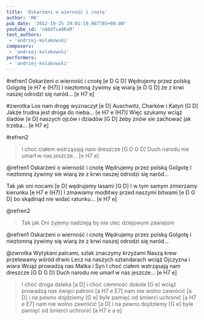 ```yaml
---
title: 'Oskarżeni o wierność i cnotę'
author: 'RK'
pub_date: '2012-10-25 19:01:19.987785+00:00'
youtube_id: 'nA8dTsaORaM'
text_authors:
 - 'andrzej-kolakowski'
composers:
 - 'andrzej-kolakowski'
performers:
 - 'andrzej-kolakowski'
---
```


#refren1
Oskarżeni o wierność i cnotę			[e D G D]
Wędrujemy przez polską Golgotę		[e H7 e (H7)]
I niezłomną żywimy się wiarą		[e D G D]
że z krwi naszej odrodzi się naród...		[e H7 e]

#zwrotka
Los nam drogę wyznaczył			[e D]
Auschwitz, Charków i Katyń			[G D]
Jakże trudna jest droga do nieba...		[e H7 e (H7)]
Więc szukamy wciąż śladów			[e D]
naszych ojców i dziadów			[G D]
żeby znów sie zachować jak trzeba...	[e H7 e]

#refren2
>I choć ciałem wstrząsają nam dreszcze	[G D G D]
>Duch narodu nie umarł w nas jeszcze...	[e H7 e]

@refren1
Oskarżeni o wierność i cnotę
Wędrujemy przez polską Golgotę
I niezłomną żywimy sie wiarą
że z krwi naszej odrodzi się naród...

Tak jak oni nocami					[e D]
wędrujemy lasami					[G D]
I w tym samym zmierzamy kierunku			[e H7 e (H7)]
I zmawiamy modlitwy przed naszymi bitwami	[e D G D]
bo skądinąd nie widać ratunku...			[e H7 e]

@refren2
>Tak jak Oni żyjemy nadzieją
>by nie ulec dziejowym zawiejom

@refren1
Oskarżeni o wierność i cnotę
Wędrujemy przez polską Golgotę
i niezłomną żywimy się wiarą
że z krwi naszej odrodzi się naród...

@zwrotka
Wytykani palcami, szlak znaczymy  krzyżami
Naszą krew przelewamy wśród drwin
Lecz na naszych sztandarach wciąż Ojczyzna i wiara
Wciąż prowadzą nas Matka i Syn
I choć ciałem wstrząsają nam dreszcze	[G D G D]
Duch narodu nie umarł w nas jeszcze...	[e H7 e]

>I choć droga daleka   				[a D]
>i choć ciemność dokoła			[G e]
>wciąż prowadzą nas święci patroni		[a H7 e E7]
>nam nie wolno zawrócić			[a D]
>i na pewno dojdziemy			[G e]
>byle pamięć od śmierci uchronić		[a H7 e E7]
>nam nie wolno zawrócić			[a D]
>i na pewno dojdziemy			[G e]
>byle pamięć od śmierci uchronić		[a H7 e a e]